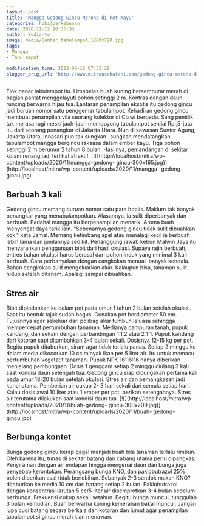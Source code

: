 ```yaml
---
layout: post
title: 'Mangga Gedong Gincu Merona di Pot Kayu'
categories: hobi|perkebunan
date: 2020-11-12 10:35:33
author: Yudianto
image: media/Gambar_tabulampot_1280x720.jpg
tags:
- Mangga
- Tabulampot

modification_time: 2022-09-16 07:33:29
blogger_orig_url: "http://www.mitrausahatani.com/gedong-gincu-merona-di-pot-kayu.html"
---
```


Elok benar tabulampot itu. Limabelas buah kuning bersemburat merah di bagian
pantat menggelayuti pohon setinggi 2 m. Kontras dengan daun runcing berwarna
hijau tua. Lantaran penampilan eksotis itu gedong gincu jadi buruan nomor satu
penggemar tabulampot. Kehadiran gedong gincu membuat penampilan vila seorang
kolektor di Ciawi berbeda. Sang pemilik tak merasa rugi meski jauh-jauh
memboyong tabulampot senilai Rpl,5-juta itu dari seorang penangkar di Jakarta
Utara. Nun di kawasan Sunter Agung, Jakarta Utara, Innasari pun tak sungkan-
sungkan mendatangkan tabulampot mangga bergincu raksasa dalam ember kayu. Tiga
pohon setinggi 2 m berumur 2 tahun 8 bulan. Hasilnya, pemandangan di sekitar
kolam renang jadi terlihat atraktif. [![](http://localhost/mitra/wp-
content/uploads/2020/11/mangga-gedong-
gincu-300x165.jpg)](http://localhost/mitra/wp-content/uploads/2020/11/mangga-
gedong-gincu.jpg)

## Berbuah 3 kali

Gedong gincu memang buruan nomor satu para hobiis. Maklum tak banyak penangkar
yang menabulampotkan. Alasannya, ia sulit diperbanyak dan berbuah. Padahal
mangga itu berpenampilan menarik. Aroma buah menyengat daya tarik lain.
“Sebenarnya gedong gincu tidak sulit dibuahkan kok," kata Jamal. Memang
ketimbang apel atau manalagi kecil ia berbuah lebih lama dan jumlahnya
sedikit. Penanggung jawab kebun Malwin Jaya itu menyarankan penggunaan bibit
dari hasil okulasi. Supaya rajin berbuah, entres bahan okulasi harus berasal
dari pohon induk yang minimal 3 kali berbuah. Cara perbanyakan dengan
cangkokan menuai .banyak kendala. Bahan cangkokan sulit mengeluarkan akar.
Kalaupun bisa, tanaman sulit hidup setelah ditanam. Apalagi sampai dibuahkan.

## Stres air

Bibit dipindahkan ke dalam pot pada umur 1 tahun 2 bulan setelah okulasi. Saat
itu bentuk tajuk sudah bagus. Gunakan pot berdiameter 50 cm. Tujuannya agar
sekeluar dari polibag akar tumbuh leluasa sehingga mempercepat pertumbuhan
tanaman. Medianya campuran tanah, pupuk kandang, dan sekam dengan perbandingan
1:1:2 atau 2:1:1. Pupuk kandang dari kotoran sapi ditambahkan 3-4 bulan
sekali. Dosisnya 12-15 kg per pot. Begitu pupuk ditaburkan, siram agar tidak
terlalu panas. Setiap 2 minggu ke dalam media dikocorkan 10 cc minyak ikan per
5 liter air. Itu untuk memacu pertumbuhan vegetatif tanaman. Pupuk NPK
16:16:16 hanya diberikan menjelang pembungaan. Dosis 1 genggam setiap 2 minggu
diulang 3 kali saat kondisi daun setengah tua. Gedong gincu siap dibungakan
pertama kali pada umur 18-20 bulan setelah okulasi. Stres air dan pemangkasan
jadi kunci utama. Pemberian air cukup 2- 3 hari sekali dari semula setiap
hari. Kalau dosis awal 10 liter atau 1 ember per pot, berikan setengahnya.
Stres air terutama dilakukan saat kondisi daun tua.
[![](http://localhost/mitra/wp-content/uploads/2020/11/buah-gedong-
gincu-300x209.jpg)](http://localhost/mitra/wp-content/uploads/2020/11/buah-
gedong-gincu.jpg)

## Berbunga kontet

Bunga gedong gincu kerap gagal menjadi buah bila tanaman terlalu rimbun. Oleh
karena itu, tunas di sekitar batang dan cabang utama perlu dipangkas.
Penyiraman dengan air endapan hingga mengenai daun dan bunga juga penyebab
kerontokan. Perangsang bunga KNO, dan paklobutrazol 25% boleh diberikan asal
tidak berlebihan. Sebanyak 2-3 sendok makan KNO? ditaburkan ke media 10 cm
dari batang setiap 2 bulan. Paklobutrazol dengan konsentrasi larutan 5 cc/5
liter air disemprotkan 3-4 bulan sebelum berbunga. Frekuensi cukup sekali
setahun. Begitu bunga muncul, tunggulah 3 bulan kemudian. Buah berwarna kuning
kemerahan bakal muncul. Jangan lupa cuci batang secara berkala dari kotoran
dan lumut agar penampilan tabulampot si gincu merah kian menawan.


